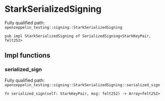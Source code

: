 # StarkSerializedSigning

Fully qualified path: `openzeppelin_testing::signing::StarkSerializedSigning`

<pre><code class="language-rust">pub impl StarkSerializedSigning of SerializedSigning&lt;StarkKeyPair, felt252&gt;</code></pre>

## Impl functions

### serialized_sign

Fully qualified path: `openzeppelin_testing::signing::StarkSerializedSigning::serialized_sign`

<pre><code class="language-rust">fn serialized_sign(self: StarkKeyPair, msg: felt252) -&gt; Array&lt;felt252&gt;</code></pre>


